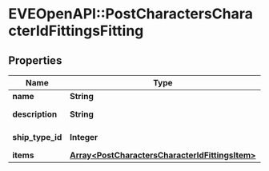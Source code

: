# EVEOpenAPI::PostCharactersCharacterIdFittingsFitting

## Properties
Name | Type | Description | Notes
------------ | ------------- | ------------- | -------------
**name** | **String** | name string | 
**description** | **String** | description string | 
**ship_type_id** | **Integer** | ship_type_id integer | 
**items** | [**Array&lt;PostCharactersCharacterIdFittingsItem&gt;**](PostCharactersCharacterIdFittingsItem.md) | items array | 


